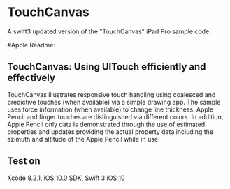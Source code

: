 # TouchCanvas
A swift3 updated version of the "TouchCanvas" iPad Pro sample code.

#Apple Readme:

## TouchCanvas: Using UITouch efficiently and effectively

TouchCanvas illustrates responsive touch handling using coalesced and predictive touches (when available) via a simple drawing app. The sample uses force information (when available) to change line thickness. Apple Pencil and finger touches are distinguished via different colors. In addition, Apple Pencil only data is demonstrated through the use of estimated properties and updates providing the actual property data including the azimuth and altitude of the Apple Pencil while in use.

## Test on

Xcode 8.2.1, iOS 10.0 SDK, Swift 3
iOS 10